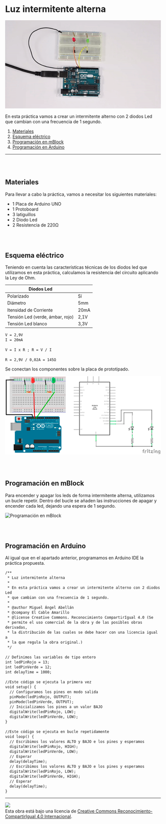 # Luz intermitente alterna

![Animación](practica.gif)

En esta práctica vamos a crear un intermitente alterno con 2 diodos Led que cambian con una frecuencia de 1 segundo.

1.	[Materiales](#materiales)
3.	[Esquema eléctrico](#esquema-eléctrico)
3.	[Programación en mBlock](#programación-en-mBlock)
4.	[Programación en Arduino](#programación-en-arduino)



---


<br><br>


## Materiales

Para llevar a cabo la práctica, vamos a necesitar los siguientes materiales:
- 1 Placa de Arduino UNO
- 1 Protoboard
- 3 latiguillos
- 2 Diodo Led
- 2 Resistencia de 220Ω


<br /><br />


## Esquema eléctrico

Teniendo en cuenta las características técnicas de los diodos led que utilizamos en esta práctica, calculamos la resistencia del circuito aplicando la Ley de Ohm.

| Diodos Led                       |        |
| -------------------------------- | ------ |
| Polarizado                       | Sí     |
| Diámetro                         | 5mm    |
| Itensidad de Corriente           | 20mA   |
| Tensión Led (verde, ámbar, rojo) | 2,1V   |
| Tensión Led blanco               | 3,3V   |


```
V = 2,9V
I = 20mA

V = I x R ; R = V / I

R = 2,9V / 0,02A = 145Ω 
```

Se conectan los componentes sobre la placa de prototipado.

![Esquema eléctrico](fritzing.png)


<br /><br />


## Programación en mBlock

Para encender y apagar los leds de forma intermitente alterna, utilizamos un bucle repetir. Dentro del bucle se añaden las instrucciones de apagar y encender cada led, dejando una espera de 1 segundo.


![Programación en mBlock](Programación-mBlock.png)


<br /><br />


## Programación en Arduino

Al igual que en el apartado anterior, programamos en Arduino IDE la práctica propuesta.

```
/**
 * Luz intermitente alterna
 * 
 * En esta práctica vamos a crear un intermitente alterno con 2 diodos Led 
 * que cambian con una frecuencia de 1 segundo.
 * 
 * @author Miguel Ángel Abellán
 * @company El Cable Amarillo
 * @license Creative Commons. Reconocimiento CompartirIgual 4.0 (Se 
 * permite el uso comercial de la obra y de las posibles obras derivadas, 
 * la distribución de las cuales se debe hacer con una licencia igual a 
 * la que regula la obra original.)
 */

// Definimos las variables de tipo entero
int ledPinRojo = 13;
int ledPinVerde = 12;
int delayTime = 1000;

//Este código se ejecuta la primera vez
void setup() {
  // Configuramos los pines en modo salida
  pinMode(ledPinRojo, OUTPUT);
  pinMode(ledPinVerde, OUTPUT);
  // Inicializamos los pines a un valor BAJO
  digitalWrite(ledPinRojo, LOW);
  digitalWrite(ledPinVerde, LOW);
}

//Este código se ejecuta en bucle repetidamente
void loop() {
  // Escribimos los valores ALTO y BAJO e los pines y esperamos
  digitalWrite(ledPinRojo, HIGH);
  digitalWrite(ledPinVerde, LOW);
  // Esperar
  delay(delayTime);
  // Escribimos los valores ALTO y BAJO e los pines y esperamos
  digitalWrite(ledPinRojo, LOW);
  digitalWrite(ledPinVerde, HIGH);
  // Esperar
  delay(delayTime);
}
```



---



<img src="http://i.creativecommons.org/l/by-sa/4.0/88x31.png" /><br>
Esta obra está bajo una licencia de [Creative Commons Reconocimiento-CompartirIgual 4.0 Internacional](https://creativecommons.org/licenses/by-sa/4.0/deed.es_ES).